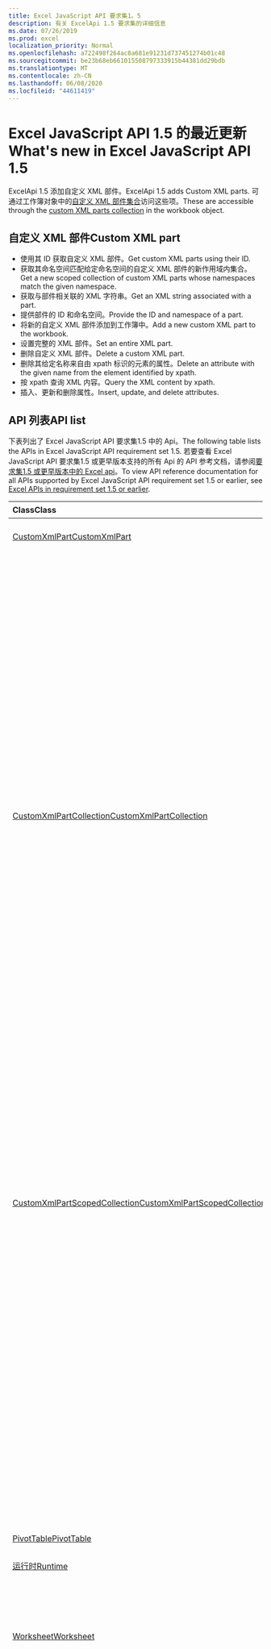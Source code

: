 ```yaml
---
title: Excel JavaScript API 要求集1。5
description: 有关 ExcelApi 1.5 要求集的详细信息
ms.date: 07/26/2019
ms.prod: excel
localization_priority: Normal
ms.openlocfilehash: a722498f264ac8a681e91231d737451274b01c48
ms.sourcegitcommit: be23b68eb661015508797333915b44381dd29bdb
ms.translationtype: MT
ms.contentlocale: zh-CN
ms.lasthandoff: 06/08/2020
ms.locfileid: "44611419"
---
```

# <a name="whats-new-in-excel-javascript-api-15"></a><span data-ttu-id="f9dc5-103">Excel JavaScript API 1.5 的最近更新</span><span class="sxs-lookup"><span data-stu-id="f9dc5-103">What's new in Excel JavaScript API 1.5</span></span>

<span data-ttu-id="f9dc5-104">ExcelApi 1.5 添加自定义 XML 部件。</span><span class="sxs-lookup"><span data-stu-id="f9dc5-104">ExcelApi 1.5 adds Custom XML parts.</span></span> <span data-ttu-id="f9dc5-105">可通过工作簿对象中的[自定义 XML 部件集合](/javascript/api/excel/excel.workbook#customxmlparts)访问这些项。</span><span class="sxs-lookup"><span data-stu-id="f9dc5-105">These are accessible through the [custom XML parts collection](/javascript/api/excel/excel.workbook#customxmlparts) in the workbook object.</span></span>

## <a name="custom-xml-part"></a><span data-ttu-id="f9dc5-106">自定义 XML 部件</span><span class="sxs-lookup"><span data-stu-id="f9dc5-106">Custom XML part</span></span>

* <span data-ttu-id="f9dc5-107">使用其 ID 获取自定义 XML 部件。</span><span class="sxs-lookup"><span data-stu-id="f9dc5-107">Get custom XML parts using their ID.</span></span>
* <span data-ttu-id="f9dc5-108">获取其命名空间匹配给定命名空间的自定义 XML 部件的新作用域内集合。</span><span class="sxs-lookup"><span data-stu-id="f9dc5-108">Get a new scoped collection of custom XML parts whose namespaces match the given namespace.</span></span>
* <span data-ttu-id="f9dc5-109">获取与部件相关联的 XML 字符串。</span><span class="sxs-lookup"><span data-stu-id="f9dc5-109">Get an XML string associated with a part.</span></span>
* <span data-ttu-id="f9dc5-110">提供部件的 ID 和命名空间。</span><span class="sxs-lookup"><span data-stu-id="f9dc5-110">Provide the ID and namespace of a part.</span></span>
* <span data-ttu-id="f9dc5-111">将新的自定义 XML 部件添加到工作簿中。</span><span class="sxs-lookup"><span data-stu-id="f9dc5-111">Add a new custom XML part to the workbook.</span></span>
* <span data-ttu-id="f9dc5-112">设置完整的 XML 部件。</span><span class="sxs-lookup"><span data-stu-id="f9dc5-112">Set an entire XML part.</span></span>
* <span data-ttu-id="f9dc5-113">删除自定义 XML 部件。</span><span class="sxs-lookup"><span data-stu-id="f9dc5-113">Delete a custom XML part.</span></span>
* <span data-ttu-id="f9dc5-114">删除其给定名称来自由 xpath 标识的元素的属性。</span><span class="sxs-lookup"><span data-stu-id="f9dc5-114">Delete an attribute with the given name from the element identified by xpath.</span></span>
* <span data-ttu-id="f9dc5-115">按 xpath 查询 XML 内容。</span><span class="sxs-lookup"><span data-stu-id="f9dc5-115">Query the XML content by xpath.</span></span>
* <span data-ttu-id="f9dc5-116">插入、更新和删除属性。</span><span class="sxs-lookup"><span data-stu-id="f9dc5-116">Insert, update, and delete attributes.</span></span>

## <a name="api-list"></a><span data-ttu-id="f9dc5-117">API 列表</span><span class="sxs-lookup"><span data-stu-id="f9dc5-117">API list</span></span>

<span data-ttu-id="f9dc5-118">下表列出了 Excel JavaScript API 要求集1.5 中的 Api。</span><span class="sxs-lookup"><span data-stu-id="f9dc5-118">The following table lists the APIs in Excel JavaScript API requirement set 1.5.</span></span> <span data-ttu-id="f9dc5-119">若要查看 Excel JavaScript API 要求集1.5 或更早版本支持的所有 Api 的 API 参考文档，请参阅[要求集1.5 或更早版本中的 Excel api](/javascript/api/excel?view=excel-js-1.5)。</span><span class="sxs-lookup"><span data-stu-id="f9dc5-119">To view API reference documentation for all APIs supported by Excel JavaScript API requirement set 1.5 or earlier, see [Excel APIs in requirement set 1.5 or earlier](/javascript/api/excel?view=excel-js-1.5).</span></span>

| <span data-ttu-id="f9dc5-120">Class</span><span class="sxs-lookup"><span data-stu-id="f9dc5-120">Class</span></span> | <span data-ttu-id="f9dc5-121">域</span><span class="sxs-lookup"><span data-stu-id="f9dc5-121">Fields</span></span> | <span data-ttu-id="f9dc5-122">说明</span><span class="sxs-lookup"><span data-stu-id="f9dc5-122">Description</span></span> |
|:---|:---|:---|
|[<span data-ttu-id="f9dc5-123">CustomXmlPart</span><span class="sxs-lookup"><span data-stu-id="f9dc5-123">CustomXmlPart</span></span>](/javascript/api/excel/excel.customxmlpart)|[<span data-ttu-id="f9dc5-124">delete()</span><span class="sxs-lookup"><span data-stu-id="f9dc5-124">delete()</span></span>](/javascript/api/excel/excel.customxmlpart#delete--)|<span data-ttu-id="f9dc5-125">删除自定义 XML 部件。</span><span class="sxs-lookup"><span data-stu-id="f9dc5-125">Deletes the custom XML part.</span></span>|
||[<span data-ttu-id="f9dc5-126">getXml()</span><span class="sxs-lookup"><span data-stu-id="f9dc5-126">getXml()</span></span>](/javascript/api/excel/excel.customxmlpart#getxml--)|<span data-ttu-id="f9dc5-127">获取自定义 XML 部件的完整 XML 内容。</span><span class="sxs-lookup"><span data-stu-id="f9dc5-127">Gets the custom XML part's full XML content.</span></span>|
||[<span data-ttu-id="f9dc5-128">id</span><span class="sxs-lookup"><span data-stu-id="f9dc5-128">id</span></span>](/javascript/api/excel/excel.customxmlpart#id)|<span data-ttu-id="f9dc5-129">自定义 XML 部件的 ID。</span><span class="sxs-lookup"><span data-stu-id="f9dc5-129">The custom XML part's ID.</span></span> <span data-ttu-id="f9dc5-130">只读。</span><span class="sxs-lookup"><span data-stu-id="f9dc5-130">Read-only.</span></span>|
||[<span data-ttu-id="f9dc5-131">namespaceUri</span><span class="sxs-lookup"><span data-stu-id="f9dc5-131">namespaceUri</span></span>](/javascript/api/excel/excel.customxmlpart#namespaceuri)|<span data-ttu-id="f9dc5-132">自定义 XML 部件的命名空间 URI。</span><span class="sxs-lookup"><span data-stu-id="f9dc5-132">The custom XML part's namespace URI.</span></span> <span data-ttu-id="f9dc5-133">只读。</span><span class="sxs-lookup"><span data-stu-id="f9dc5-133">Read-only.</span></span>|
||[<span data-ttu-id="f9dc5-134">setXml （xml： string）</span><span class="sxs-lookup"><span data-stu-id="f9dc5-134">setXml(xml: string)</span></span>](/javascript/api/excel/excel.customxmlpart#setxml-xml-)|<span data-ttu-id="f9dc5-135">设置自定义 XML 部件的完整 XML 内容。</span><span class="sxs-lookup"><span data-stu-id="f9dc5-135">Sets the custom XML part's full XML content.</span></span>|
|[<span data-ttu-id="f9dc5-136">CustomXmlPartCollection</span><span class="sxs-lookup"><span data-stu-id="f9dc5-136">CustomXmlPartCollection</span></span>](/javascript/api/excel/excel.customxmlpartcollection)|[<span data-ttu-id="f9dc5-137">add （xml： string）</span><span class="sxs-lookup"><span data-stu-id="f9dc5-137">add(xml: string)</span></span>](/javascript/api/excel/excel.customxmlpartcollection#add-xml-)|<span data-ttu-id="f9dc5-138">向工作簿添加新的自定义 XML 部件。</span><span class="sxs-lookup"><span data-stu-id="f9dc5-138">Adds a new custom XML part to the workbook.</span></span>|
||[<span data-ttu-id="f9dc5-139">getByNamespace （namespaceUri： string）</span><span class="sxs-lookup"><span data-stu-id="f9dc5-139">getByNamespace(namespaceUri: string)</span></span>](/javascript/api/excel/excel.customxmlpartcollection#getbynamespace-namespaceuri-)|<span data-ttu-id="f9dc5-140">获取其命名空间匹配给定命名空间的自定义 XML 部件的新作用域内集合。</span><span class="sxs-lookup"><span data-stu-id="f9dc5-140">Gets a new scoped collection of custom XML parts whose namespaces match the given namespace.</span></span>|
||[<span data-ttu-id="f9dc5-141">getCount()</span><span class="sxs-lookup"><span data-stu-id="f9dc5-141">getCount()</span></span>](/javascript/api/excel/excel.customxmlpartcollection#getcount--)|<span data-ttu-id="f9dc5-142">获取此集合中 CustomXml 部件的数量。</span><span class="sxs-lookup"><span data-stu-id="f9dc5-142">Gets the number of CustomXml parts in the collection.</span></span>|
||[<span data-ttu-id="f9dc5-143">getItem(id: string)</span><span class="sxs-lookup"><span data-stu-id="f9dc5-143">getItem(id: string)</span></span>](/javascript/api/excel/excel.customxmlpartcollection#getitem-id-)|<span data-ttu-id="f9dc5-144">获取基于其 ID 的自定义 XML 部件。</span><span class="sxs-lookup"><span data-stu-id="f9dc5-144">Gets a custom XML part based on its ID.</span></span>|
||[<span data-ttu-id="f9dc5-145">getItemOrNullObject(id: string)</span><span class="sxs-lookup"><span data-stu-id="f9dc5-145">getItemOrNullObject(id: string)</span></span>](/javascript/api/excel/excel.customxmlpartcollection#getitemornullobject-id-)|<span data-ttu-id="f9dc5-146">获取基于其 ID 的自定义 XML 部件。</span><span class="sxs-lookup"><span data-stu-id="f9dc5-146">Gets a custom XML part based on its ID.</span></span>|
||[<span data-ttu-id="f9dc5-147">items</span><span class="sxs-lookup"><span data-stu-id="f9dc5-147">items</span></span>](/javascript/api/excel/excel.customxmlpartcollection#items)|<span data-ttu-id="f9dc5-148">获取此集合中已加载的子项。</span><span class="sxs-lookup"><span data-stu-id="f9dc5-148">Gets the loaded child items in this collection.</span></span>|
|[<span data-ttu-id="f9dc5-149">CustomXmlPartScopedCollection</span><span class="sxs-lookup"><span data-stu-id="f9dc5-149">CustomXmlPartScopedCollection</span></span>](/javascript/api/excel/excel.customxmlpartscopedcollection)|[<span data-ttu-id="f9dc5-150">getCount()</span><span class="sxs-lookup"><span data-stu-id="f9dc5-150">getCount()</span></span>](/javascript/api/excel/excel.customxmlpartscopedcollection#getcount--)|<span data-ttu-id="f9dc5-151">获取此集合中 CustomXML 部件的数量。</span><span class="sxs-lookup"><span data-stu-id="f9dc5-151">Gets the number of CustomXML parts in this collection.</span></span>|
||[<span data-ttu-id="f9dc5-152">getItem(id: string)</span><span class="sxs-lookup"><span data-stu-id="f9dc5-152">getItem(id: string)</span></span>](/javascript/api/excel/excel.customxmlpartscopedcollection#getitem-id-)|<span data-ttu-id="f9dc5-153">获取基于其 ID 的自定义 XML 部件。</span><span class="sxs-lookup"><span data-stu-id="f9dc5-153">Gets a custom XML part based on its ID.</span></span>|
||[<span data-ttu-id="f9dc5-154">getItemOrNullObject(id: string)</span><span class="sxs-lookup"><span data-stu-id="f9dc5-154">getItemOrNullObject(id: string)</span></span>](/javascript/api/excel/excel.customxmlpartscopedcollection#getitemornullobject-id-)|<span data-ttu-id="f9dc5-155">获取基于其 ID 的自定义 XML 部件。</span><span class="sxs-lookup"><span data-stu-id="f9dc5-155">Gets a custom XML part based on its ID.</span></span>|
||[<span data-ttu-id="f9dc5-156">getOnlyItem()</span><span class="sxs-lookup"><span data-stu-id="f9dc5-156">getOnlyItem()</span></span>](/javascript/api/excel/excel.customxmlpartscopedcollection#getonlyitem--)|<span data-ttu-id="f9dc5-157">如果集合仅包含一个项，则此方法返回该项。</span><span class="sxs-lookup"><span data-stu-id="f9dc5-157">If the collection contains exactly one item, this method returns it.</span></span>|
||[<span data-ttu-id="f9dc5-158">getOnlyItemOrNullObject()</span><span class="sxs-lookup"><span data-stu-id="f9dc5-158">getOnlyItemOrNullObject()</span></span>](/javascript/api/excel/excel.customxmlpartscopedcollection#getonlyitemornullobject--)|<span data-ttu-id="f9dc5-159">如果集合仅包含一个项，则此方法返回该项。</span><span class="sxs-lookup"><span data-stu-id="f9dc5-159">If the collection contains exactly one item, this method returns it.</span></span>|
||[<span data-ttu-id="f9dc5-160">items</span><span class="sxs-lookup"><span data-stu-id="f9dc5-160">items</span></span>](/javascript/api/excel/excel.customxmlpartscopedcollection#items)|<span data-ttu-id="f9dc5-161">获取此集合中已加载的子项。</span><span class="sxs-lookup"><span data-stu-id="f9dc5-161">Gets the loaded child items in this collection.</span></span>|
|[<span data-ttu-id="f9dc5-162">PivotTable</span><span class="sxs-lookup"><span data-stu-id="f9dc5-162">PivotTable</span></span>](/javascript/api/excel/excel.pivottable)|[<span data-ttu-id="f9dc5-163">id</span><span class="sxs-lookup"><span data-stu-id="f9dc5-163">id</span></span>](/javascript/api/excel/excel.pivottable#id)|<span data-ttu-id="f9dc5-164">数据透视表的 ID。</span><span class="sxs-lookup"><span data-stu-id="f9dc5-164">Id of the PivotTable.</span></span> <span data-ttu-id="f9dc5-165">只读。</span><span class="sxs-lookup"><span data-stu-id="f9dc5-165">Read-only.</span></span>|
|[<span data-ttu-id="f9dc5-166">运行时</span><span class="sxs-lookup"><span data-stu-id="f9dc5-166">Runtime</span></span>](/javascript/api/excel/excel.runtime)||[<span data-ttu-id="f9dc5-167">Workbook</span><span class="sxs-lookup"><span data-stu-id="f9dc5-167">Workbook</span></span>](/javascript/api/excel/excel.workbook)|[<span data-ttu-id="f9dc5-168">customXmlParts</span><span class="sxs-lookup"><span data-stu-id="f9dc5-168">customXmlParts</span></span>](/javascript/api/excel/excel.workbook#customxmlparts)|<span data-ttu-id="f9dc5-169">表示此工作簿包含的自定义 XML 部件的集合。</span><span class="sxs-lookup"><span data-stu-id="f9dc5-169">Represents the collection of custom XML parts contained by this workbook.</span></span> <span data-ttu-id="f9dc5-170">只读。</span><span class="sxs-lookup"><span data-stu-id="f9dc5-170">Read-only.</span></span>|
|[<span data-ttu-id="f9dc5-171">Worksheet</span><span class="sxs-lookup"><span data-stu-id="f9dc5-171">Worksheet</span></span>](/javascript/api/excel/excel.worksheet)|[<span data-ttu-id="f9dc5-172">getNext （visibleOnly？：布尔值）</span><span class="sxs-lookup"><span data-stu-id="f9dc5-172">getNext(visibleOnly?: boolean)</span></span>](/javascript/api/excel/excel.worksheet#getnext-visibleonly-)|<span data-ttu-id="f9dc5-173">获取此工作表的后面的工作表。</span><span class="sxs-lookup"><span data-stu-id="f9dc5-173">Gets the worksheet that follows this one.</span></span> <span data-ttu-id="f9dc5-174">如果此方法后面没有任何工作表，则此方法将引发错误。</span><span class="sxs-lookup"><span data-stu-id="f9dc5-174">If there are no worksheets following this one, this method will throw an error.</span></span>|
||[<span data-ttu-id="f9dc5-175">getNextOrNullObject （visibleOnly？：布尔值）</span><span class="sxs-lookup"><span data-stu-id="f9dc5-175">getNextOrNullObject(visibleOnly?: boolean)</span></span>](/javascript/api/excel/excel.worksheet#getnextornullobject-visibleonly-)|<span data-ttu-id="f9dc5-176">获取此工作表的后面的工作表。</span><span class="sxs-lookup"><span data-stu-id="f9dc5-176">Gets the worksheet that follows this one.</span></span> <span data-ttu-id="f9dc5-177">如果此方法后面没有任何工作表，则此方法将返回一个 null 对象。</span><span class="sxs-lookup"><span data-stu-id="f9dc5-177">If there are no worksheets following this one, this method will return a null object.</span></span>|
||[<span data-ttu-id="f9dc5-178">getPrevious （visibleOnly？：布尔值）</span><span class="sxs-lookup"><span data-stu-id="f9dc5-178">getPrevious(visibleOnly?: boolean)</span></span>](/javascript/api/excel/excel.worksheet#getprevious-visibleonly-)|<span data-ttu-id="f9dc5-179">获取此项之前的工作表。</span><span class="sxs-lookup"><span data-stu-id="f9dc5-179">Gets the worksheet that precedes this one.</span></span> <span data-ttu-id="f9dc5-180">如果没有以前的工作表，此方法将引发错误。</span><span class="sxs-lookup"><span data-stu-id="f9dc5-180">If there are no previous worksheets, this method will throw an error.</span></span>|
||[<span data-ttu-id="f9dc5-181">getPreviousOrNullObject （visibleOnly？：布尔值）</span><span class="sxs-lookup"><span data-stu-id="f9dc5-181">getPreviousOrNullObject(visibleOnly?: boolean)</span></span>](/javascript/api/excel/excel.worksheet#getpreviousornullobject-visibleonly-)|<span data-ttu-id="f9dc5-182">获取此项之前的工作表。</span><span class="sxs-lookup"><span data-stu-id="f9dc5-182">Gets the worksheet that precedes this one.</span></span> <span data-ttu-id="f9dc5-183">如果没有以前的工作表，则此方法将返回一个空的 objet。</span><span class="sxs-lookup"><span data-stu-id="f9dc5-183">If there are no previous worksheets, this method will return a null objet.</span></span>|
|[<span data-ttu-id="f9dc5-184">WorksheetCollection</span><span class="sxs-lookup"><span data-stu-id="f9dc5-184">WorksheetCollection</span></span>](/javascript/api/excel/excel.worksheetcollection)|[<span data-ttu-id="f9dc5-185">getFirst （visibleOnly？：布尔值）</span><span class="sxs-lookup"><span data-stu-id="f9dc5-185">getFirst(visibleOnly?: boolean)</span></span>](/javascript/api/excel/excel.worksheetcollection#getfirst-visibleonly-)|<span data-ttu-id="f9dc5-186">获取集合中的第一个工作表。</span><span class="sxs-lookup"><span data-stu-id="f9dc5-186">Gets the first worksheet in the collection.</span></span>|
||[<span data-ttu-id="f9dc5-187">getLast （visibleOnly？：布尔值）</span><span class="sxs-lookup"><span data-stu-id="f9dc5-187">getLast(visibleOnly?: boolean)</span></span>](/javascript/api/excel/excel.worksheetcollection#getlast-visibleonly-)|<span data-ttu-id="f9dc5-188">获取集合中的最后一个工作表。</span><span class="sxs-lookup"><span data-stu-id="f9dc5-188">Gets the last worksheet in the collection.</span></span>|

## <a name="see-also"></a><span data-ttu-id="f9dc5-189">另请参阅</span><span class="sxs-lookup"><span data-stu-id="f9dc5-189">See also</span></span>

- [<span data-ttu-id="f9dc5-190">Excel JavaScript API 参考文档</span><span class="sxs-lookup"><span data-stu-id="f9dc5-190">Excel JavaScript API Reference Documentation</span></span>](/javascript/api/excel?view=excel-js-1.5)
- [<span data-ttu-id="f9dc5-191">Excel JavaScript API 要求集</span><span class="sxs-lookup"><span data-stu-id="f9dc5-191">Excel JavaScript API requirement sets</span></span>](./excel-api-requirement-sets.md)
